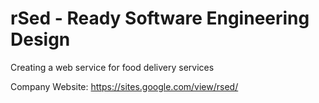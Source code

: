 # rSed - Ready Software Engineering Design

Creating a web service for food delivery services

Company Website: https://sites.google.com/view/rsed/
